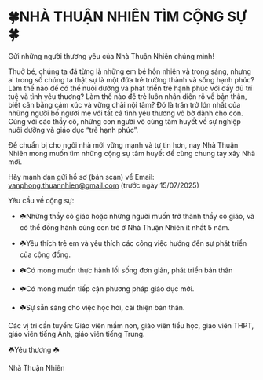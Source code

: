 # 🍀NHÀ THUẬN NHIÊN TÌM CỘNG SỰ🍀

Gửi những người thương yêu của Nhà Thuận Nhiên chúng mình! 

Thuở bé, chúng ta đã từng là những em bé hồn nhiên và trong sáng, nhưng ai trong số chúng ta thật sự là một đứa trẻ trưởng thành và sống hạnh phúc? Làm thế nào để có thể nuôi dưỡng và phát triển trẻ hạnh phúc với đầy đủ trí tuệ và tình yêu thương? Làm thế nào để trẻ luôn nhận diện rõ về bản thân, biết cân bằng cảm xúc và vững chãi nội tâm? Đó là trăn trở lớn nhất của những người bố người mẹ với tất cả tình yêu thương vô bờ dành cho con. Cùng với các thầy cô, những con người vô cùng tâm huyết về sự nghiệp nuôi dưỡng và giáo dục “trẻ hạnh phúc”.

Để chuẩn bị cho ngôi nhà mới vững mạnh và tự tin hơn, nay Nhà Thuận Nhiên mong muốn tìm những cộng sự tâm huyết để cùng chung tay xây Nhà mới.

Hãy mạnh dạn gửi hồ sơ (bản scan) về Email: vanphong.thuannhien@gmail.com (trước ngày 15/07/2025)

Yêu cầu về cộng sự:

- ☘️Những thầy cô giáo hoặc những người muốn trở thành thầy cô giáo, và có thể đồng hành cùng con trẻ ở Nhà Thuận Nhiên ít nhất 5 năm.

- ☘️Yêu thích trẻ em và yêu thích các công việc hướng đến sự phát triển của cộng đồng.

- ☘️Có mong muốn thực hành lối sống đơn giản, phát triển bản thân

- ☘️Có mong muốn tiếp cận phương pháp giáo dục mới.

- ☘️Sự sẵn sàng cho việc học hỏi, cải thiện bản thân.

Các vị trí cần tuyển: Giáo viên mầm non, giáo viên tiểu học, giáo viên THPT, giáo viên tiếng Anh, giáo viên tiếng Trung.


 ☘️Yêu thương ☘️
 
Nhà Thuận Nhiên
